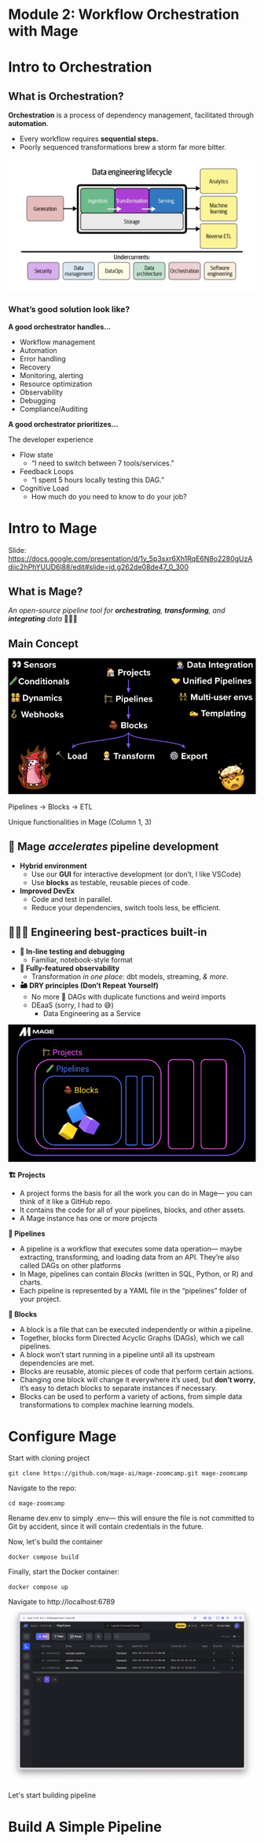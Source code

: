 # Module 2: Workflow Orchestration with Mage
# Intro to Orchestration
## What is Orchestration?
**Orchestration** is a process of dependency management, facilitated through **automation**.
- Every workflow requires **sequential steps.**
- Poorly sequenced transformations brew a storm far more bitter.

![Alt text](images/image.png)

### What’s good solution look like? 
**A good orchestrator handles…**

- Workflow management
- Automation
- Error handling
- Recovery
- Monitoring, alerting
- Resource optimization
- Observability
- Debugging
- Compliance/Auditing

**A good orchestrator prioritizes…**

The developer experience

- Flow state
    - “I need to switch between 7 tools/services.”
- Feedback Loops
    - “I spent 5 hours locally testing this DAG.”
- Cognitive Load
    - How much do you need to know to do your job?

# Intro to Mage
Slide: https://docs.google.com/presentation/d/1y_5p3sxr6Xh1RqE6N8o2280gUzAdiic2hPhYUUD6l88/edit#slide=id.g262de08de47_0_300

## What is Mage?

*An open-source pipeline tool for **orchestrating**, **transforming**, and **integrating** data* 👷🏼‍♂️

## Main Concept

![Alt text](images/mainconcept.png)

Pipelines → Blocks → ETL

Unique functionalities in Mage (Column 1, 3)

## 🚀 **Mage *accelerates* pipeline development**

- **Hybrid environment**
    - Use our **GUI** for interactive development (or don’t, I like VSCode)
    - Use **blocks** as testable, reusable pieces of code.
- **Improved DevEx**
    - Code and test in parallel.
    - Reduce your dependencies, switch tools less, be efficient.

## **👨🏻‍💻 Engineering best-practices built-in**

- **🧪 In-line testing and debugging**
    - Familiar, notebook-style format
- **🔎 Fully-featured observability**
    - Transformation *in one place*: dbt models, streaming, *& more*.
- **🏜️ DRY principles (Don’t Repeat Yourself)**
    - No more 🍝 DAGs with duplicate functions and weird imports
    - DEaaS (sorry, I had to 😅)
        - Data Engineering as a Service
        

![Alt text](images/projects_pipeline_blocks.png)

**🏗️ Projects**

- A project forms the basis for all the work you can do in Mage— you can think of it like a GitHub repo.
- It contains the code for all of your pipelines, blocks, and other assets.
- A Mage instance has one or more projects

**🧪 Pipelines**

- A pipeline is a workflow that executes some data operation— maybe extracting, transforming, and loading data from an API. They’re also called DAGs on other platforms
- In Mage, pipelines can contain *Blocks* (written in SQL, Python, or R) and charts.
- Each pipeline is represented by a YAML file in the “pipelines” folder of your project.

**🧱 Blocks**

- A block is a file that can be executed independently or within a pipeline.
- Together, blocks form Directed Acyclic Graphs (DAGs), which we call pipelines.
- A block won’t start running in a pipeline until all its upstream dependencies are met.
- Blocks are reusable, atomic pieces of code that perform certain actions.
- Changing one block will change it everywhere it’s used, but **don’t worry**, it’s easy to detach blocks to separate instances if necessary.
- Blocks can be used to perform a variety of actions, from simple data transformations to complex machine learning models.

# Configure Mage

Start with cloning project

```
git clone https://github.com/mage-ai/mage-zoomcamp.git mage-zoomcamp
```

Navigate to the repo:
```
cd mage-zoomcamp
```
Rename dev.env to simply .env— this will ensure the file is not committed to Git by accident, since it will contain credentials in the future.

Now, let's build the container
```
docker compose build
```
Finally, start the Docker container:
```
docker compose up
```
Navigate to http://localhost:6789
![alt text](images/mage_homepage.png)

Let's start building pipeline

# Build A Simple Pipeline
